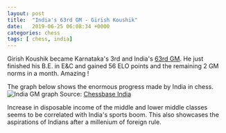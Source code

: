 ```yaml
---
layout: post
title:  "India's 63rd GM - Girish Koushik"
date:   2019-06-25 06:08:34 +0000
categories: chess
tags: [ chess, india]
---
```


Girish Koushik became Karnataka's 3rd and India's [63rd
GM](https://chessbase.in/news/Girih-Koushik-becomes-Indias-63rd-GM).
He just finished his B.E. in E&C and gained 56 ELO
points and the remaining 2 GM norms in a month. Amazing !

The graph below shows the enormous progress made by India in chess.
![India GM graph](https://chessbase.in/images/Graph)
Source: [Chessbase India](https://chessbase.in/news/The-rise-of-chess-in-India)

Increase in disposable income of the middle and lower middle classes seems to
be correlated with India's sports boom. This also showcases the aspirations of
Indians after a millenium of foreign rule.
